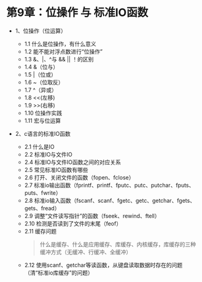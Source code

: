 # 第9章：位操作 与 标准IO函数

+ 1、位操作（位运算）
  + 1.1 什么是位操作，有什么意义
  + 1.2 能不能对浮点数进行“位操作”
  + 1.3 &、|、^与 && || ！的区别
  + 1.4 &（位与）
  + 1.5 |（位或）
  + 1.6 ~（位取反）
  + 1.7 ^（异或）
  + 1.8 <<(左移)
  + 1.9 >>(右移)
  + 1.10 位操作实践
  + 1.11 宏与位运算

+ 2、c语言的标准IO函数
  + 2.1 什么是IO
  + 2.2 标准IO与文件IO
  + 2.4 标准IO与文件IO函数之间的对应关系
  + 2.5 常见标准IO函数有哪些
  + 2.6 打开、关闭文件的函数（fopen、fclose）
  + 2.7 标准io输出函数（fprintf、printf、fputc、putc、putchar、fputs、puts、fwrite）
  + 2.8 标准io输入函数（fscanf、scanf、fgetc、getc、getchar、fgets、gets、fread）
  + 2.9 调整“文件读写指针”的函数（fseek、rewind、ftell）
  + 2.10 检测是否读到了文件的末尾（feof）
  + 2.11 缓存问题
       > 什么是缓存、什么是应用缓存、库缓存、内核缓存，库缓存的三种缓冲方式（无缓冲、行缓冲、全缓冲）
  + 2.12 使用scanf、getchar等读函数，从键盘读取数据时存在的问题（清“标准io库缓存”的问题）